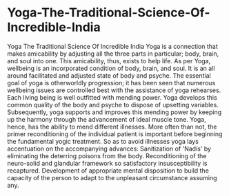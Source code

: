 # Yoga-The-Traditional-Science-Of-Incredible-India
Yoga The Traditional Science Of Incredible India  Yoga is a connection that makes amicability by adjusting all the three parts in particular; body, brain, and soul into one.  This amicability, thus, exists to help life.  As per Yoga, wellbeing is an incorporated condition of body, brain, and soul. It is an all around facilitated and adjusted state of body and psyche.  The essential goal of yoga is otherworldly progression; it has been seen that numerous wellbeing issues are controlled best with the assistance of yoga rehearses.  Each living being is well outfitted with mending power. Yoga develops this common quality of the body and psyche to dispose of upsetting variables.  Subsequently, yoga supports and improves this mending power by keeping up the harmony through the advancement of ideal muscle tone. Yoga, hence, has the ability to mend different illnesses.  More often than not, the primer reconditioning of the individual patient is important before beginning the fundamental yogic treatment.  So as to avoid illnesses yoga lays accentuation on the accompanying advances:  Sanitization of 'Nadis' by eliminating the deterring poisons from the body.  Reconditioning of the neuro-solid and glandular framework so satisfactory insusceptibility is recaptured.  Development of appropriate mental disposition to build the capacity of the person to adapt to the unpleasant circumstance assuming any. 
